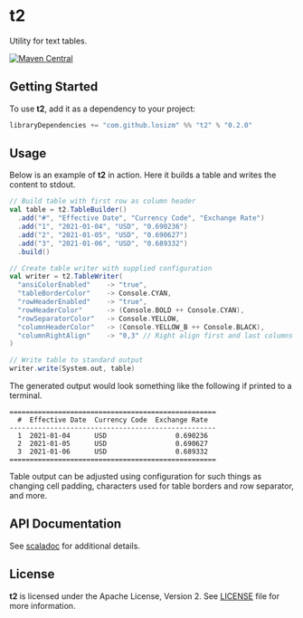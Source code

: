 # t2

Utility for text tables.

[![Maven Central](https://img.shields.io/maven-central/v/com.github.losizm/t2_2.13.svg?label=Maven%20Central)](https://search.maven.org/search?q=g:%22com.github.losizm%22%20AND%20a:%22t2_2.13%22)

## Getting Started
To use **t2**, add it as a dependency to your project:

```scala
libraryDependencies += "com.github.losizm" %% "t2" % "0.2.0"
```

## Usage

Below is an example of **t2** in action. Here it builds a table and writes the
content to stdout.

```scala
// Build table with first row as column header
val table = t2.TableBuilder()
  .add("#", "Effective Date", "Currency Code", "Exchange Rate")
  .add("1", "2021-01-04", "USD", "0.690236")
  .add("2", "2021-01-05", "USD", "0.690627")
  .add("3", "2021-01-06", "USD", "0.689332")
  .build()

// Create table writer with supplied configuration
val writer = t2.TableWriter(
  "ansiColorEnabled"    -> "true",
  "tableBorderColor"    -> Console.CYAN,
  "rowHeaderEnabled"    -> "true",
  "rowHeaderColor"      -> (Console.BOLD ++ Console.CYAN),
  "rowSeparatorColor"   -> Console.YELLOW,
  "columnHeaderColor"   -> (Console.YELLOW_B ++ Console.BLACK),
  "columnRightAlign"    -> "0,3" // Right align first and last columns
)

// Write table to standard output
writer.write(System.out, table)
```

The generated output would look something like the following if printed to
a terminal.

```
===================================================
  #  Effective Date  Currency Code  Exchange Rate
---------------------------------------------------
  1  2021-01-04      USD                 0.690236
  2  2021-01-05      USD                 0.690627
  3  2021-01-06      USD                 0.689332
===================================================
```

Table output can be adjusted using configuration for such things as changing
cell padding, characters used for table borders and row separator, and more.

## API Documentation

See [scaladoc](https://losizm.github.io/t2/latest/api/t2/index.html)
for additional details.

## License
**t2** is licensed under the Apache License, Version 2. See [LICENSE](LICENSE)
file for more information.
